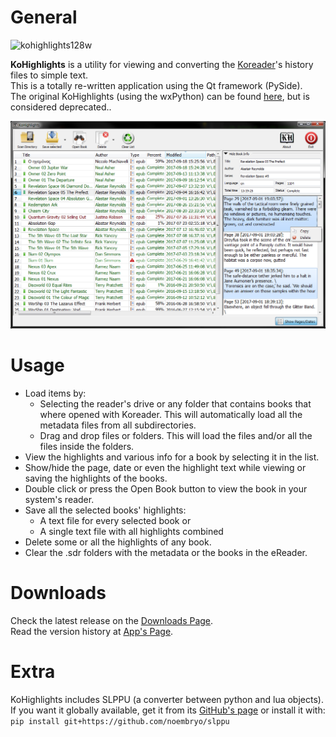 # General
![kohighlights128w](https://cloud.githubusercontent.com/assets/14363074/9978678/22e01940-5f49-11e5-8112-bc58b8f0f56f.png)

**KoHighlights** is a utility for viewing and converting the [Koreader](https://github.com/koreader/koreader)'s history files to simple text.  
This is a totally re-written application using the Qt framework (PySide).  
The original KoHighlights (using the wxPython) can be found [here](https://github.com/noonkey/KoHighlights), but is considered deprecated..


![HighLights ScreenShot 02](screen2.png)

# Usage
* Load items by:
    * Selecting the reader's drive or any folder that contains books that where opened with Koreader. This will automatically load all the metadata files from all subdirectories.
    * Drag and drop files or folders. This will load the files and/or all the files inside the folders.
* View the highlights and various info for a book by selecting it in the list.
* Show/hide the page, date or even the highlight text while viewing or saving the highlights of the books. 
* Double click or press the Open Book button to view the book in your system's reader.
* Save all the selected books' highlights:
    * A text file for every selected book or
    * A single text file with all highlights combined
* Delete some or all the highlights of any book.
* Clear the .sdr folders with the metadata or the books in the eReader.

# Downloads
Check the latest release on the [Downloads Page](https://github.com/noembryo/KoHighlights/releases).  
Read the version history at [App's Page](http://www.noembryo.com/apps.php?kohighlights).

# Extra
KoHighlights includes SLPPU (a converter between python and lua objects).  
If you want it globally available, get it from its [GitHub's page](https://github.com/noembryo/slppu) or install it with:  
`pip install git+https://github.com/noembryo/slppu`  
